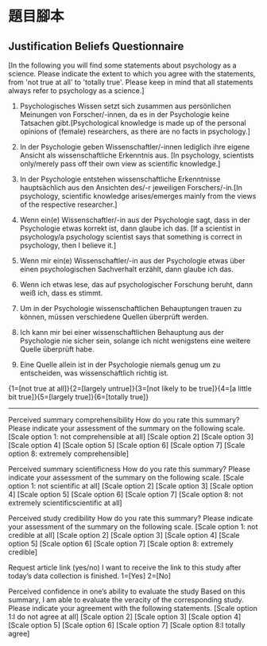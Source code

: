 # 題目腳本

## Justification Beliefs Questionnaire
[In the following you will find some statements about psychology as a science. Please indicate the extent to which you agree with the statements, from 'not true at all' to 'totally true'. Please keep in mind that all statements always refer to psychology as a science.] 

1. Psychologisches Wissen setzt sich zusammen aus persönlichen  Meinungen von Forscher/-innen, da es in der Psychologie keine  Tatsachen gibt.[Psychological knowledge is made up of the personal opinions of (female) researchers, as there are no facts in psychology.]

2. In der Psychologie geben Wissenschaftler/-innen lediglich ihre eigene Ansicht als wissenschaftliche Erkenntnis aus. [In psychology, scientists only/merely pass off their own view as scientific knowledge.]

3. In der Psychologie entstehen wissenschaftliche Erkenntnisse  hauptsächlich aus den Ansichten des/-r jeweiligen Forschers/-in.[In psychology, scientific knowledge arises/emerges mainly from the views of the respective researcher.] 

4. Wenn ein(e) Wissenschaftler/-in aus der Psychologie sagt, dass  in der Psychologie etwas korrekt ist, dann glaube ich das. [If a scientist in psychology/a psychology scientist says that something is correct in psychology, then I believe it.]

5. Wenn mir ein(e) Wissenschaftler/-in aus der Psychologie etwas über einen psychologischen Sachverhalt erzählt, dann glaube ich das. 

6. Wenn ich etwas lese, das auf psychologischer Forschung beruht,  dann weiß ich, dass es stimmt. 

7. Um in der Psychologie wissenschaftlichen Behauptungen trauen zu können, müssen verschiedene Quellen überprüft werden. 

8. Ich kann mir bei einer wissenschaftlichen Behauptung aus der Psychologie nie sicher sein, solange ich nicht wenigstens eine weitere Quelle überprüft habe. 

9. Eine Quelle allein ist in der Psychologie niemals genug um zu  entscheiden, was wissenschaftlich richtig ist. 

{1=[not true at all]}{2=[largely untrue]}{3=[not likely to be true]}{4=[a little bit true]}{5=[largely true]}{6=[totally true]}

---

Perceived summary comprehensibility
How do you rate this summary? Please indicate your assessment of the summary on the following scale.
[Scale option 1: not comprehensible at all]
[Scale option 2]
[Scale option 3]
[Scale option 4]
[Scale option 5]
[Scale option 6]
[Scale option 7]
[Scale option 8: extremely comprehensible]

Perceived summary scientificness
How do you rate this summary? Please indicate your assessment of the summary on the following scale.
[Scale option 1: not scientific at all]
[Scale option 2]
 [Scale option 3]
 [Scale option 4]
 [Scale option 5]
 [Scale option 6]
 [Scale option 7]
 [Scale option 8: not extremely scientificscientific at all]

Perceived study credibility
How do you rate this summary? Please indicate your assessment of the summary on the following scale.
[Scale option 1: not credible at all]
[Scale option 2]
[Scale option 3]
[Scale option 4]
 [Scale option 5]
 [Scale option 6]
 [Scale option 7]
 [Scale option 8: extremely credible]

Request article link (yes/no)
I want to receive the link to this study after today’s data collection is finished.
1=[Yes]
2=[No]

Perceived confidence in one’s ability to evaluate the study 
Based on this summary, I am able to evaluate the veracity of the corresponding study. Please indicate your agreement with the following statements.
[Scale option 1:I do not agree at all]
[Scale option 2]
[Scale option 3]
[Scale option 4]
[Scale option 5]
[Scale option 6] 
[Scale option 7]
[Scale option 8:I totally agree]


